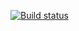 [![Build status](https://ci.appveyor.com/api/projects/status/vd723t5j7tadx796?svg=true)](https://ci.appveyor.com/project/TanyaLukina/aqa1-2)